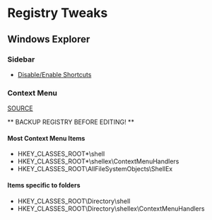 # Registry Tweaks

## Windows Explorer
### Sidebar
* [Disable/Enable Shortcuts](https://github.com/m0ntsn0w0/The-m0ntsn0w0-Computing-Book/tree/master/Windows%2010/Files/Registry/Explorer%20Sidebar)

### Context Menu

[SOURCE](https://www.howtogeek.com/howto/windows-vista/how-to-clean-up-your-messy-windows-context-menu/)

** BACKUP REGISTRY BEFORE EDITING! **

#### Most Context Menu Items
* HKEY_CLASSES_ROOT\*\shell
* HKEY_CLASSES_ROOT\*\shellex\ContextMenuHandlers
* HKEY_CLASSES_ROOT\AllFileSystemObjects\ShellEx
#### Items specific to folders
* HKEY_CLASSES_ROOT\Directory\shell
* HKEY_CLASSES_ROOT\Directory\shellex\ContextMenuHandlers
